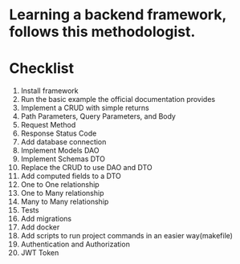 # Learning a backend framework, follows this methodologist.

# Checklist

1. Install framework
2. Run the basic example the official documentation provides
3. Implement a CRUD with simple returns
4. Path Parameters, Query Parameters, and Body
5. Request Method
6. Response Status Code
7. Add database connection
8. Implement Models DAO
9. Implement Schemas DTO
10. Replace the CRUD to use DAO and DTO
11. Add computed fields to a DTO
12. One to One relationship
13. One to Many relationship
14. Many to Many relationship
15. Tests
16. Add migrations
17. Add docker
18. Add scripts to run project commands in an easier way(makefile)
19. Authentication and Authorization
20. JWT Token


